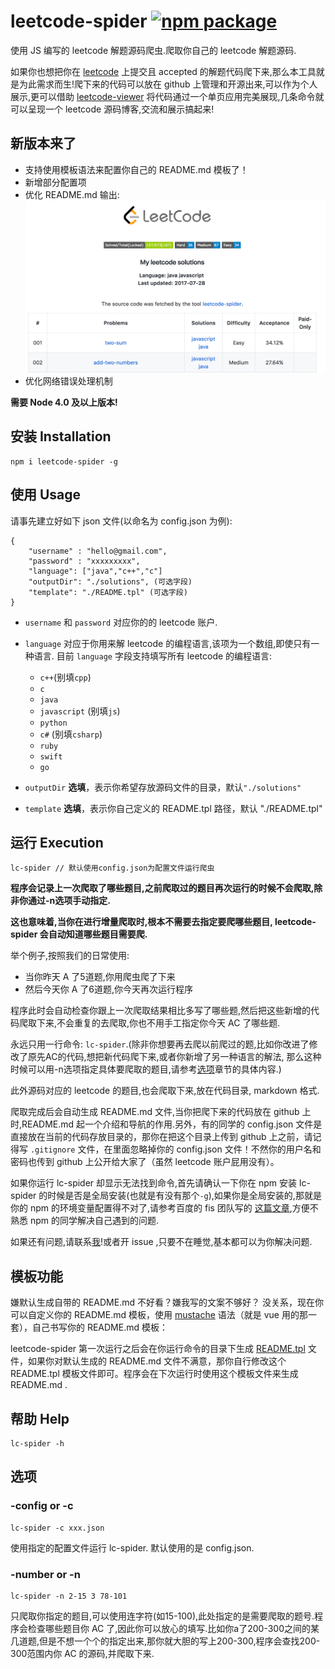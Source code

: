 # leetcode-spider [![npm package](https://img.shields.io/npm/v/leetcode-spider.svg)](https://www.npmjs.com/package/leetcode-spider)

使用 JS 编写的 leetcode 解题源码爬虫.爬取你自己的 leetcode 解题源码.

如果你也想把你在 [leetcode](https://leetcode.com/) 上提交且 accepted 的解题代码爬下来,那么本工具就是为此需求而生!爬下来的代码可以放在 github 上管理和开源出来,可以作为个人展示,更可以借助 [leetcode-viewer](https://github.com/Ma63d/leetcode-viewer) 将代码通过一个单页应用完美展现,几条命令就可以呈现一个 leetcode 源码博客,交流和展示搞起来!

## 新版本来了

- 支持使用模板语法来配置你自己的 README.md 模板了！
- 新增部分配置项
- 优化 README.md 输出:
  ![](img/example.png)
- 优化网络错误处理机制
 

**需要 Node 4.0 及以上版本!**

## 安装 Installation

```
npm i leetcode-spider -g
```


## 使用 Usage

请事先建立好如下 json 文件(以命名为 config.json 为例):


```
{
	"username" : "hello@gmail.com",
	"password" : "xxxxxxxxx",
	"language": ["java","c++","c"]
	"outputDir": "./solutions", (可选字段)
    "template": "./README.tpl" (可选字段)
}
```

- `username` 和 `password` 对应你的的 leetcode 账户.


- `language` 对应于你用来解 leetcode 的编程语言,该项为一个数组,即使只有一种语言.
目前 `language` 字段支持填写所有 leetcode 的编程语言:
    - `c++`(别填`cpp`)
    - `c`
    - `java`
    - `javascript` (别填`js`)
    - `python`
    - `c#` (别填`csharp`)
    - `ruby`
    - `swift`
    - `go`

- `outputDir` **选填**，表示你希望存放源码文件的目录，默认`"./solutions"`
- `template` **选填**，表示你自己定义的 README.tpl 路径，默认 "./README.tpl"


## 运行 Execution

```
lc-spider // 默认使用config.json为配置文件运行爬虫
```
**程序会记录上一次爬取了哪些题目,之前爬取过的题目再次运行的时候不会爬取,除非你通过-n选项手动指定.**

**这也意味着,当你在进行增量爬取时,根本不需要去指定要爬哪些题目, leetcode-spider 会自动知道哪些题目需要爬.**

举个例子,按照我们的日常使用:

* 当你昨天 A 了5道题,你用爬虫爬了下来
* 然后今天你 A 了6道题,你今天再次运行程序

程序此时会自动检查你跟上一次爬取结果相比多写了哪些题,然后把这些新增的代码爬取下来,不会重复的去爬取,你也不用手工指定你今天 AC 了哪些题.

永远只用一行命令: `lc-spider`.(除非你想要再去爬以前爬过的题,比如你改进了修改了原先AC的代码,想把新代码爬下来,或者你新增了另一种语言的解法, 那么这种时候可以用-n选项指定具体要爬取的题目,请参考[选项](https://github.com/Ma63d/leetcode-spider#选项)章节的具体内容.)

此外源码对应的 leetcode 的题目,也会爬取下来,放在代码目录, markdown 格式.

爬取完成后会自动生成 README.md 文件,当你把爬下来的代码放在 github 上时,README.md 起一个介绍和导航的作用.另外，有的同学的 config.json 文件是直接放在当前的代码存放目录的，那你在把这个目录上传到 github 上之前，请记得写 `.gitignore` 文件，在里面忽略掉你的 config.json 文件！不然你的用户名和密码也传到 github 上公开给大家了（虽然 leetcode 账户屁用没有）。

如果你运行 lc-spider 却显示无法找到命令,首先请确认一下你在 npm 安装 lc-spider 的时候是否是全局安装(也就是有没有那个`-g`),如果你是全局安装的,那就是你的 npm 的环境变量配置得不对了,请参考百度的 fis 团队写的 [这篇文章](https://github.com/fex-team/fis/issues/565),方便不熟悉 npm 的同学解决自己遇到的问题.

如果还有问题,请联系[我](https://github.com/Ma63d)!或者开 issue ,只要不在睡觉,基本都可以为你解决问题.

## 模板功能

嫌默认生成自带的 README.md 不好看？嫌我写的文案不够好？ 
没关系，现在你可以自定义你的 README.md 模板，使用 [mustache](https://github.com/janl/mustache.js) 语法（就是 vue 用的那一套），自己书写你的 README.md 模板： 

leetcode-spider 第一次运行之后会在你运行命令的目录下生成 [README.tpl](https://github.com/Ma63d/leetcode-spider/blob/master/lib/README.tpl) 文件，如果你对默认生成的 README.md 文件不满意，那你自行修改这个 README.tpl 模板文件即可。程序会在下次运行时使用这个模板文件来生成  README.md .



## 帮助 Help
```
lc-spider -h
```

## 选项

### -config or -c
```
lc-spider -c xxx.json
```

使用指定的配置文件运行 lc-spider. 默认使用的是 config.json.

### -number or -n
```
lc-spider -n 2-15 3 78-101
```

只爬取你指定的题目,可以使用连字符(如15-100),此处指定的是需要爬取的题号.程序会检查哪些题目你 AC 了,因此你可以放心的填写.比如你a了200-300之间的某几道题,但是不想一个个的指定出来,那你就大胆的写上200-300,程序会查找200-300范围内你 AC 的源码,并爬取下来.

